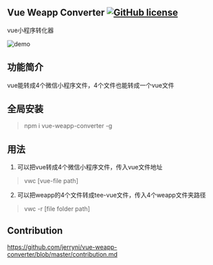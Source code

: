## Vue Weapp Converter [![GitHub license](https://img.shields.io/badge/license-MIT-blue.svg)](https://github.com/jerryni/vue-weapp-converter/blob/master/LICENSE)

vue小程序转化器

![demo](https://www.evernote.com/l/AawkIsOs_J9PnL4U5BBjv7Bjou0lacDzFE8B/image.png)

## 功能简介

vue能转成4个微信小程序文件，4个文件也能转成一个vue文件

## 全局安装

> npm i vue-weapp-converter -g

## 用法

1. 可以把vue转成4个微信小程序文件，传入vue文件地址
> vwc [vue-file path]

2. 可以把weapp的4个文件转成tee-vue文件，传入4个weapp文件夹路径
> vwc -r [file folder path]

## Contribution

https://github.com/jerryni/vue-weapp-converter/blob/master/contribution.md
